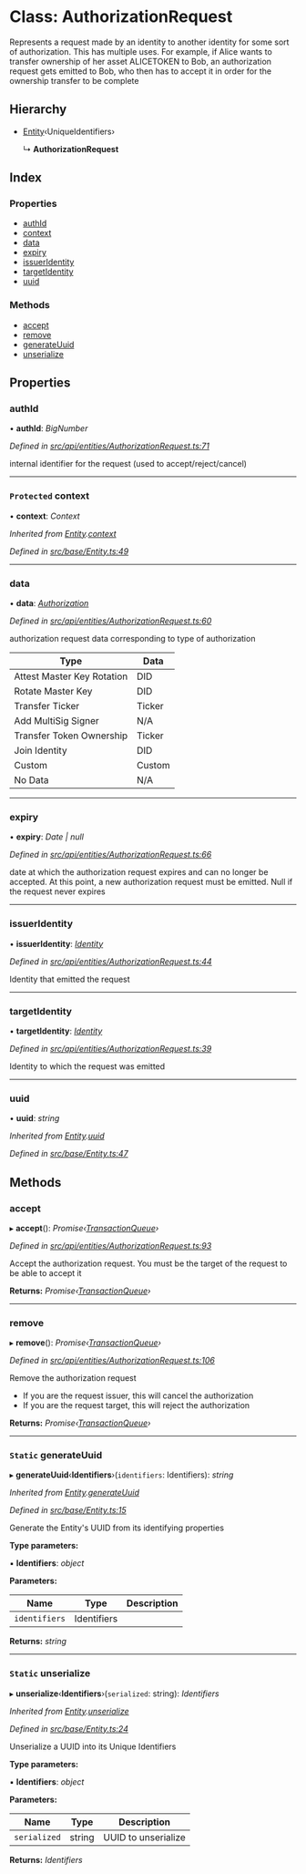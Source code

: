 # Class: AuthorizationRequest

Represents a request made by an identity to another identity for some sort of authorization. This has multiple uses. For example, if Alice
wants to transfer ownership of her asset ALICETOKEN to Bob, an authorization request gets emitted to Bob,
who then has to accept it in order for the ownership transfer to be complete

## Hierarchy

* [Entity](entity.md)‹UniqueIdentifiers›

  ↳ **AuthorizationRequest**

## Index

### Properties

* [authId](authorizationrequest.md#authid)
* [context](authorizationrequest.md#protected-context)
* [data](authorizationrequest.md#data)
* [expiry](authorizationrequest.md#expiry)
* [issuerIdentity](authorizationrequest.md#issueridentity)
* [targetIdentity](authorizationrequest.md#targetidentity)
* [uuid](authorizationrequest.md#uuid)

### Methods

* [accept](authorizationrequest.md#accept)
* [remove](authorizationrequest.md#remove)
* [generateUuid](authorizationrequest.md#static-generateuuid)
* [unserialize](authorizationrequest.md#static-unserialize)

## Properties

###  authId

• **authId**: *BigNumber*

*Defined in [src/api/entities/AuthorizationRequest.ts:71](https://github.com/PolymathNetwork/polymesh-sdk/blob/36c7bf5/src/api/entities/AuthorizationRequest.ts#L71)*

internal identifier for the request (used to accept/reject/cancel)

___

### `Protected` context

• **context**: *Context*

*Inherited from [Entity](entity.md).[context](entity.md#protected-context)*

*Defined in [src/base/Entity.ts:49](https://github.com/PolymathNetwork/polymesh-sdk/blob/36c7bf5/src/base/Entity.ts#L49)*

___

###  data

• **data**: *[Authorization](../globals.md#authorization)*

*Defined in [src/api/entities/AuthorizationRequest.ts:60](https://github.com/PolymathNetwork/polymesh-sdk/blob/36c7bf5/src/api/entities/AuthorizationRequest.ts#L60)*

authorization request data corresponding to type of authorization

| Type                       | Data   |
|----------------------------|--------|
| Attest Master Key Rotation | DID    |
| Rotate Master Key          | DID    |
| Transfer Ticker            | Ticker |
| Add MultiSig Signer        | N/A    |
| Transfer Token Ownership   | Ticker |
| Join Identity              | DID    |
| Custom                     | Custom |
| No Data                    | N/A    |

___

###  expiry

• **expiry**: *Date | null*

*Defined in [src/api/entities/AuthorizationRequest.ts:66](https://github.com/PolymathNetwork/polymesh-sdk/blob/36c7bf5/src/api/entities/AuthorizationRequest.ts#L66)*

date at which the authorization request expires and can no longer be accepted.
At this point, a new authorization request must be emitted. Null if the request never expires

___

###  issuerIdentity

• **issuerIdentity**: *[Identity](identity.md)*

*Defined in [src/api/entities/AuthorizationRequest.ts:44](https://github.com/PolymathNetwork/polymesh-sdk/blob/36c7bf5/src/api/entities/AuthorizationRequest.ts#L44)*

Identity that emitted the request

___

###  targetIdentity

• **targetIdentity**: *[Identity](identity.md)*

*Defined in [src/api/entities/AuthorizationRequest.ts:39](https://github.com/PolymathNetwork/polymesh-sdk/blob/36c7bf5/src/api/entities/AuthorizationRequest.ts#L39)*

Identity to which the request was emitted

___

###  uuid

• **uuid**: *string*

*Inherited from [Entity](entity.md).[uuid](entity.md#uuid)*

*Defined in [src/base/Entity.ts:47](https://github.com/PolymathNetwork/polymesh-sdk/blob/36c7bf5/src/base/Entity.ts#L47)*

## Methods

###  accept

▸ **accept**(): *Promise‹[TransactionQueue](transactionqueue.md)›*

*Defined in [src/api/entities/AuthorizationRequest.ts:93](https://github.com/PolymathNetwork/polymesh-sdk/blob/36c7bf5/src/api/entities/AuthorizationRequest.ts#L93)*

Accept the authorization request. You must be the target of the request to be able to accept it

**Returns:** *Promise‹[TransactionQueue](transactionqueue.md)›*

___

###  remove

▸ **remove**(): *Promise‹[TransactionQueue](transactionqueue.md)›*

*Defined in [src/api/entities/AuthorizationRequest.ts:106](https://github.com/PolymathNetwork/polymesh-sdk/blob/36c7bf5/src/api/entities/AuthorizationRequest.ts#L106)*

Remove the authorization request

- If you are the request issuer, this will cancel the authorization
- If you are the request target, this will reject the authorization

**Returns:** *Promise‹[TransactionQueue](transactionqueue.md)›*

___

### `Static` generateUuid

▸ **generateUuid**‹**Identifiers**›(`identifiers`: Identifiers): *string*

*Inherited from [Entity](entity.md).[generateUuid](entity.md#static-generateuuid)*

*Defined in [src/base/Entity.ts:15](https://github.com/PolymathNetwork/polymesh-sdk/blob/36c7bf5/src/base/Entity.ts#L15)*

Generate the Entity's UUID from its identifying properties

**Type parameters:**

▪ **Identifiers**: *object*

**Parameters:**

Name | Type | Description |
------ | ------ | ------ |
`identifiers` | Identifiers |   |

**Returns:** *string*

___

### `Static` unserialize

▸ **unserialize**‹**Identifiers**›(`serialized`: string): *Identifiers*

*Inherited from [Entity](entity.md).[unserialize](entity.md#static-unserialize)*

*Defined in [src/base/Entity.ts:24](https://github.com/PolymathNetwork/polymesh-sdk/blob/36c7bf5/src/base/Entity.ts#L24)*

Unserialize a UUID into its Unique Identifiers

**Type parameters:**

▪ **Identifiers**: *object*

**Parameters:**

Name | Type | Description |
------ | ------ | ------ |
`serialized` | string | UUID to unserialize  |

**Returns:** *Identifiers*
